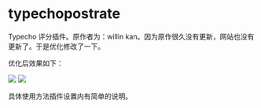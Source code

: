 # typechopostrate
Typecho 评分插件。原作者为：willin kan。因为原作很久没有更新，网站也没有更新了。于是优化修改了一下。

优化后效果如下：

![](http://i1166.photobucket.com/albums/q614/kuan0025/wwvrdh/wenzhang/5y.jpg)
![](http://i1166.photobucket.com/albums/q614/kuan0025/wwvrdh/wenzhang/5s.jpg)

具体使用方法插件设置内有简单的说明。
